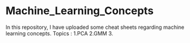 # Machine_Learning_Concepts
In this repository, I have uploaded some cheat sheets regarding machine learning concepts.
Topics : 
1.PCA
2.GMM
3.
